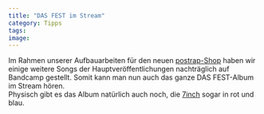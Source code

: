 ```yaml
---
title: "DAS FEST im Stream"
category: Tipps
tags: 
image: 
---
```


Im Rahmen unserer Aufbauarbeiten für den neuen [postrap-Shop](http://www.postrap.de/shop) haben wir einige weitere Songs der Hauptveröffentlichungen nachträglich auf Bandcamp gestellt. Somit kann man nun auch das ganze DAS FEST-Album im Stream hören.  
Physisch gibt es das Album natürlich auch noch, die [7inch](http://www.postrap.de/shop/tontrager/das-fest-7/) sogar in rot und blau.  
